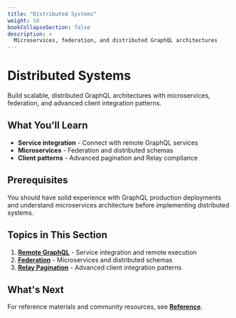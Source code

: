 ```yaml
---
title: "Distributed Systems"
weight: 50
bookCollapseSection: false
description: >
  Microservices, federation, and distributed GraphQL architectures
---
```


# Distributed Systems

Build scalable, distributed GraphQL architectures with microservices, federation, and advanced client integration patterns.

## What You'll Learn

- **Service integration** - Connect with remote GraphQL services
- **Microservices** - Federation and distributed schemas
- **Client patterns** - Advanced pagination and Relay compliance

## Prerequisites

You should have solid experience with GraphQL production deployments and understand microservices architecture before implementing distributed systems.

## Topics in This Section

1. **[Remote GraphQL](remote-graphql/)** - Service integration and remote execution
2. **[Federation](federation/)** - Microservices and distributed schemas
3. **[Relay Pagination](pagination-relay/)** - Advanced client integration patterns

## What's Next

For reference materials and community resources, see **[Reference](../reference/)**.